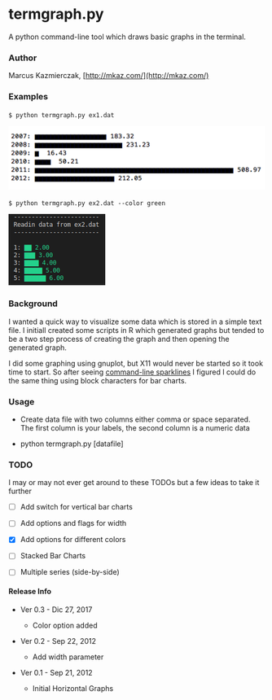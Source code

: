 termgraph.py
=============

A python command-line tool which draws basic graphs in the terminal.


### Author 
Marcus Kazmierczak, [http://mkaz.com/](http://mkaz.com/)


### Examples

`$ python termgraph.py ex1.dat`

![](docs/img/example.png)

`$ python termgraph.py ex2.dat --color green`

![](docs/img/example2.png)


### Background

I wanted a quick way to visualize some data which is stored in a simple text file.
I initiall created some scripts in R which generated graphs but tended to be a two 
step process of creating the graph and then opening the generated graph. 

I did some graphing using gnuplot, but X11 would never be started so it took time to start.
So after seeing [command-line sparklines](https://github.com/holman/spark)
I figured I could do the same thing using block characters for bar charts.



### Usage

* Create data file with two columns either comma or space separated.
  The first column is your labels, the second column is a numeric data

* python termgraph.py [datafile]


### TODO
I may or may not ever get around to these TODOs but a few ideas to take it further

- [ ] Add switch for vertical bar charts
- [ ] Add options and flags for width
- [x] Add options for different colors
- [ ] Stacked Bar Charts
- [ ] Multiple series (side-by-side)


#### Release Info

* Ver 0.3 - Dic 27, 2017
  - Color option added

* Ver 0.2 - Sep 22, 2012 
  - Add width parameter 

* Ver 0.1 - Sep 21, 2012 
  - Initial Horizontal Graphs


